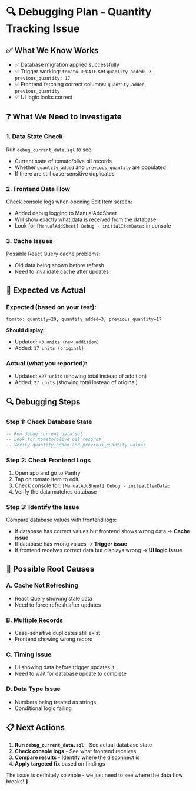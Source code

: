 # 🔍 Debugging Plan - Quantity Tracking Issue

## ✅ **What We Know Works**
- ✅ Database migration applied successfully
- ✅ Trigger working: `tomato UPDATE` set `quantity_added: 3`, `previous_quantity: 17`
- ✅ Frontend fetching correct columns: `quantity_added`, `previous_quantity`
- ✅ UI logic looks correct

## ❓ **What We Need to Investigate**

### 1. **Data State Check**
Run `debug_current_data.sql` to see:
- Current state of tomato/olive oil records
- Whether `quantity_added` and `previous_quantity` are populated
- If there are still case-sensitive duplicates

### 2. **Frontend Data Flow**
Check console logs when opening Edit Item screen:
- Added debug logging to ManualAddSheet
- Will show exactly what data is received from the database
- Look for `[ManualAddSheet] Debug - initialItemData:` in console

### 3. **Cache Issues**
Possible React Query cache problems:
- Old data being shown before refresh
- Need to invalidate cache after updates

## 🎯 **Expected vs Actual**

### Expected (based on your test):
```
tomato: quantity=20, quantity_added=3, previous_quantity=17
```

**Should display:**
- Updated: `+3 units (new addition)` 
- Added: `17 units (original)`

### Actual (what you reported):
- Updated: `+27 units` (showing total instead of addition)
- Added: `27 units` (showing total instead of original)

## 🔍 **Debugging Steps**

### Step 1: Check Database State
```sql
-- Run debug_current_data.sql
-- Look for tomato/olive oil records
-- Verify quantity_added and previous_quantity values
```

### Step 2: Check Frontend Logs
1. Open app and go to Pantry
2. Tap on tomato item to edit
3. Check console for: `[ManualAddSheet] Debug - initialItemData:`
4. Verify the data matches database

### Step 3: Identify the Issue
Compare database values with frontend logs:
- If database has correct values but frontend shows wrong data → **Cache issue**
- If database has wrong values → **Trigger issue** 
- If frontend receives correct data but displays wrong → **UI logic issue**

## 🚨 **Possible Root Causes**

### A. **Cache Not Refreshing**
- React Query showing stale data
- Need to force refresh after updates

### B. **Multiple Records**
- Case-sensitive duplicates still exist
- Frontend showing wrong record

### C. **Timing Issue**
- UI showing data before trigger updates it
- Need to wait for database update to complete

### D. **Data Type Issue**
- Numbers being treated as strings
- Conditional logic failing

## 📋 **Next Actions**
1. **Run `debug_current_data.sql`** - See actual database state
2. **Check console logs** - See what frontend receives  
3. **Compare results** - Identify where the disconnect is
4. **Apply targeted fix** based on findings

The issue is definitely solvable - we just need to see where the data flow breaks! 🔧 